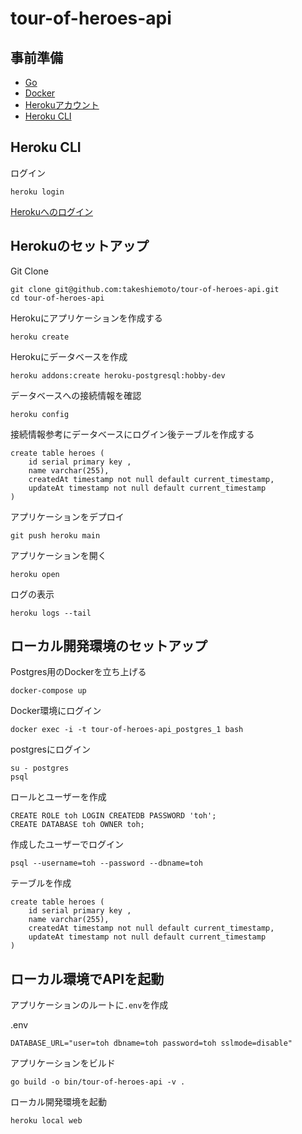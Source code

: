 # tour-of-heroes-api

## 事前準備

- [Go](https://golang.org/doc/install)
- [Docker](https://www.docker.com/)
- [Herokuアカウント](https://signup.heroku.com/)
- [Heroku CLI](https://devcenter.heroku.com/ja/articles/heroku-cli)

## Heroku CLI

ログイン

```
heroku login
```

[Herokuへのログイン](https://devcenter.heroku.com/ja/articles/heroku-cli#getting-started)

## Herokuのセットアップ

Git Clone

```
git clone git@github.com:takeshiemoto/tour-of-heroes-api.git
cd tour-of-heroes-api
```

Herokuにアプリケーションを作成する

```
heroku create
```

Herokuにデータベースを作成

```
heroku addons:create heroku-postgresql:hobby-dev
```

データベースへの接続情報を確認

```
heroku config
```

接続情報参考にデータベースにログイン後テーブルを作成する

```postgresql
create table heroes (
    id serial primary key ,
    name varchar(255),
    createdAt timestamp not null default current_timestamp,
    updateAt timestamp not null default current_timestamp
)
```

アプリケーションをデプロイ

```
git push heroku main
```

アプリケーションを開く
```
heroku open
```

ログの表示

```
heroku logs --tail 
```

## ローカル開発環境のセットアップ

Postgres用のDockerを立ち上げる
```
docker-compose up
```

Docker環境にログイン

```
docker exec -i -t tour-of-heroes-api_postgres_1 bash
```

postgresにログイン

```
su - postgres
psql
```

ロールとユーザーを作成

```
CREATE ROLE toh LOGIN CREATEDB PASSWORD 'toh';
CREATE DATABASE toh OWNER toh;
```

作成したユーザーでログイン

```
psql --username=toh --password --dbname=toh
```

テーブルを作成

```postgresql
create table heroes (
    id serial primary key ,
    name varchar(255),
    createdAt timestamp not null default current_timestamp,
    updateAt timestamp not null default current_timestamp
)
```

## ローカル環境でAPIを起動

アプリケーションのルートに`.env`を作成

.env
```
DATABASE_URL="user=toh dbname=toh password=toh sslmode=disable"
```

アプリケーションをビルド

```
go build -o bin/tour-of-heroes-api -v .
```

ローカル開発環境を起動

```
heroku local web
```